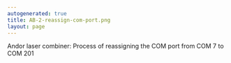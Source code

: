 ```yaml
---
autogenerated: true
title: AB-2-reassign-com-port.png
layout: page
---
```


Andor laser combiner: Process of reassigning the COM port from COM 7 to
COM 201
